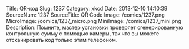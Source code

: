 Title: QR-код 
Slug: 1237 
Category: xkcd 
Date: 2013-12-10 14:10:39 
SourceNum: 1237 
SourceTitle: QR Code 
Image: /comics/1237.png 
MicroImage: /comics/1237_micro.png 
MiniImage: /comics/1237_mini.png 
Description: Помните, мастер установки проверяет сгенерированную контрольную сумму с помощью камеры, так что вы можете отсканировать код только этим телефоном. 

